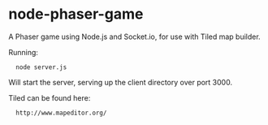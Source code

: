 node-phaser-game
================

A Phaser game using Node.js and Socket.io, for use with Tiled map builder.

Running:
```
  node server.js
```
Will start the server, serving up the client directory over port 3000.

Tiled can be found here:

```
  http://www.mapeditor.org/
```
